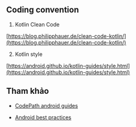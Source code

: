 
## Coding convention

1. Kotlin Clean Code

[https://blog.philipphauer.de/clean-code-kotlin/](https://blog.philipphauer.de/clean-code-kotlin/)

2. Kotlin style

[https://android.github.io/kotlin-guides/style.html](https://android.github.io/kotlin-guides/style.html)

## Tham khảo
- [CodePath android guides](https://github.com/codepath/android_guides/wiki)

- [Android best practices](https://github.com/futurice/android-best-practices)
